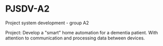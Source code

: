 # PJSDV-A2
Project system development - group A2


Project: Develop a "smart" home automation for a dementia patient. With attention to communication and processing data between devices.
